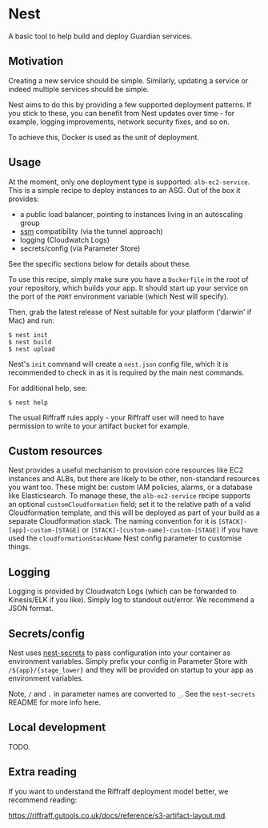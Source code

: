 # Nest

A basic tool to help build and deploy Guardian services.

## Motivation

Creating a new service should be simple. Similarly, updating a service or indeed
multiple services should be simple.

Nest aims to do this by providing a few supported deployment patterns. If you
stick to these, you can benefit from Nest updates over time - for example,
logging improvements, network security fixes, and so on.

To achieve this, Docker is used as the unit of deployment.

## Usage

At the moment, only one deployment type is supported: `alb-ec2-service`. This is
a simple recipe to deploy instances to an ASG. Out of the box it provides:

- a public load balancer, pointing to instances living in an autoscaling group
- [ssm](https://github.com/guardian/ssm-scala) compatibility (via the tunnel
  approach)
- logging (Cloudwatch Logs)
- secrets/config (via Parameter Store)

See the specific sections below for details about these.

To use this recipe, simply make sure you have a `Dockerfile` in the root of your
repository, which builds your app. It should start up your service on the port
of the `PORT` environment variable (which Nest will specify).

Then, grab the latest release of Nest suitable for your platform ('darwin' if
Mac) and run:

    $ nest init
    $ nest build
    $ nest upload

Nest's `init` command will create a `nest.json` config file, which it is
recommended to check in as it is required by the main nest commands.

For additional help, see:

    $ nest help

The usual Riffraff rules apply - your Riffraff user will need to have permission
to write to your artifact bucket for example.

## Custom resources

Nest provides a useful mechanism to provision core resources like EC2 instances
and ALBs, but there are likely to be other, non-standard resources you want too.
These might be: custom IAM policies, alarms, or a database like Elasticsearch.
To manage these, the `alb-ec2-service` recipe supports an optional
`customCloudformation` field; set it to the relative path of a valid
Cloudformation template, and this will be deployed as part of your build as a
separate Cloudformation stack. The naming convention for it is
`[STACK]-[app]-custom-[STAGE]` or `[STACK]-[custom-name]-custom-[STAGE]` if you
have used the `cloudformationStackName` Nest config parameter to customise
things.

## Logging

Logging is provided by Cloudwatch Logs (which can be forwarded to Kinesis/ELK if
you like). Simply log to standout out/error. We recommend a JSON format.

## Secrets/config

Nest uses [nest-secrets](https://github.com/guardian/nest-secrets) to pass
configuration into your container as environment variables. Simply prefix your
config in Parameter Store with `/${app}/{stage_lower}` and they will be provided
on startup to your app as environment variables.

Note, `/` and `.` in parameter names are converted to `_`. See the
`nest-secrets` README for more info here.

## Local development

TODO.

## Extra reading

If you want to understand the Riffraff deployment model better, we recommend
reading:

https://riffraff.gutools.co.uk/docs/reference/s3-artifact-layout.md.
